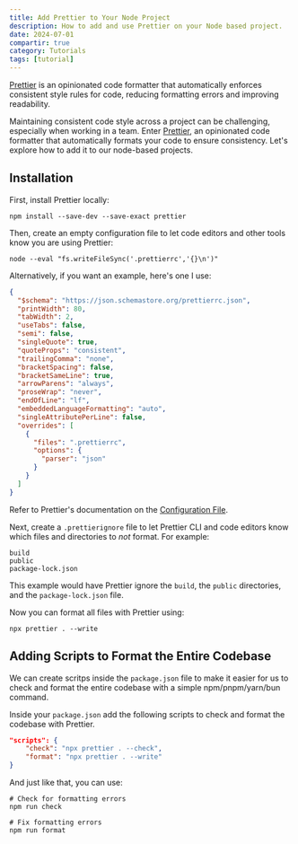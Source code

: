 ```yaml
---
title: Add Prettier to Your Node Project
description: How to add and use Prettier on your Node based project.
date: 2024-07-01
compartir: true
category: Tutorials
tags: [tutorial]
---
```


[Prettier](https://prettier.io/) is an opinionated code formatter that automatically enforces consistent style rules for code, reducing formatting errors and improving readability.

Maintaining consistent code style across a project can be challenging, especially when working in a team. Enter [Prettier](https://prettier.io/), an opinionated code formatter that automatically formats your code to ensure consistency. Let's explore how to add it to our node-based projects.

## Installation

First, install Prettier locally:

```shell
npm install --save-dev --save-exact prettier
```

Then, create an empty configuration file to let code editors and other tools know you are using Prettier:

```shell
node --eval "fs.writeFileSync('.prettierrc','{}\n')"
```

Alternatively, if you want an example, here's one I use:

```json title=".prettierrc"
{
  "$schema": "https://json.schemastore.org/prettierrc.json",
  "printWidth": 80,
  "tabWidth": 2,
  "useTabs": false,
  "semi": false,
  "singleQuote": true,
  "quoteProps": "consistent",
  "trailingComma": "none",
  "bracketSpacing": false,
  "bracketSameLine": true,
  "arrowParens": "always",
  "proseWrap": "never",
  "endOfLine": "lf",
  "embeddedLanguageFormatting": "auto",
  "singleAttributePerLine": false,
  "overrides": [
    {
      "files": ".prettierrc",
      "options": {
        "parser": "json"
      }
    }
  ]
}
```

Refer to Prettier's documentation on the [Configuration File](https://prettier.io/docs/en/configuration).

Next, create a `.prettierignore` file to let Prettier CLI and code editors know which files and directories to _not_ format. For example:

```plaintext title=".prettierignore"
build
public
package-lock.json
```

This example would have Prettier ignore the `build`, the `public` directories, and the `package-lock.json` file.

Now you can format all files with Prettier using:

```shell
npx prettier . --write
```

## Adding Scripts to Format the Entire Codebase

We can create scritps inside the `package.json` file to make it easier for us to check and format the entire codebase with a simple npm/pnpm/yarn/bun command.

Inside your `package.json` add the following scripts to check and format the codebase with Prettier.

```json title="package.json"
"scripts": {
    "check": "npx prettier . --check",
    "format": "npx prettier . --write"
}
```

And just like that, you can use:

```shell
# Check for formatting errors
npm run check

# Fix formatting errors
npm run format
```
